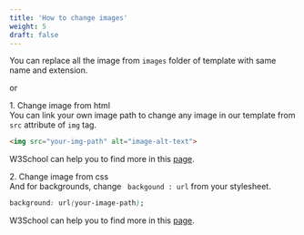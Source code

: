 ```yaml
---
title: 'How to change images'
weight: 5
draft: false
---
```

You can replace all the image from `images` folder of template with same name and extension.

or

1\. Change image from html  
You can link your own image path to change any image in our template from `src` attribute of `img` tag.

```html
<img src="your-img-path" alt="image-alt-text">
```

W3School can help you to find more in this [page](https://www.w3schools.com/TagS/tag_img.asp).

2\. Change image from css  
And for backgrounds, change ` backgound : url` from your stylesheet.

```css
background: url(your-image-path);  
```

W3School can help you to find more in this [page](https://www.w3schools.com/css/css_background.asp).